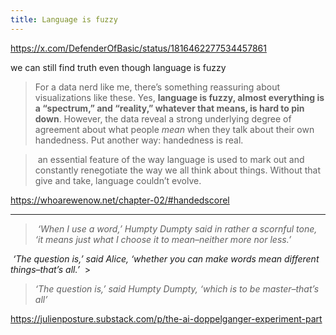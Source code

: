 ```yaml
---
title: Language is fuzzy
---
```

https://x.com/DefenderOfBasic/status/1816462277534457861

we can still find truth even though language is fuzzy

> For a data nerd like me, there’s something reassuring about visualizations like these. Yes, **language is fuzzy, almost everything is a “spectrum,” and “reality,” whatever that means, is hard to pin down**. However, the data reveal a strong underlying degree of agreement about what people _mean_ when they talk about their own handedness. Put another way: handedness is real.


>  an essential feature of the way language is used to mark out and constantly renegotiate the way we all think about things. Without that give and take, language couldn’t evolve.

https://whoarewenow.net/chapter-02/#handedscorel



----

>  _‘When I use a word,’ Humpty Dumpty said in rather a scornful tone, ‘it means just what I choose it to mean–neither more nor less.’_
> 
 _‘The question is,’ said Alice, ‘whether you can make words mean different things–that’s all.’_
 >
> _‘The question is,’ said Humpty Dumpty, ‘which is to be master–that’s all’_


https://julienposture.substack.com/p/the-ai-doppelganger-experiment-part